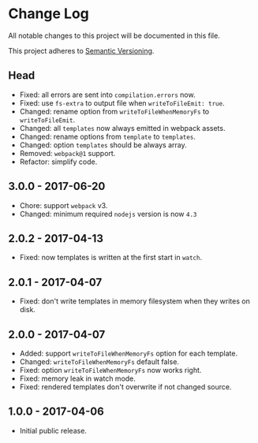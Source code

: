 # Change Log

All notable changes to this project will be documented in this file.

This project adheres to [Semantic Versioning](http://semver.org).

## Head

* Fixed: all errors are sent into `compilation.errors` now.
* Fixed: use `fs-extra` to output file when `writeToFileEmit: true`.
* Changed: rename option from `writeToFileWhenMemoryFs` to `writeToFileEmit`.
* Changed: all `templates` now always emitted in webpack assets.
* Changed: rename options from `template` to `templates`.
* Changed: option `templates` should be always array.
* Removed: `webpack@1` support.
* Refactor: simplify code.

## 3.0.0 - 2017-06-20

* Chore: support `webpack` v3.
* Changed: minimum required `nodejs` version is now `4.3`

## 2.0.2 - 2017-04-13

* Fixed: now templates is written at the first start in `watch`.

## 2.0.1 - 2017-04-07

* Fixed: don't write templates in memory filesystem when they writes on disk.

## 2.0.0 - 2017-04-07

* Added: support `writeToFileWhenMemoryFs` option for each template.
* Changed: `writeToFileWhenMemoryFs` default false.
* Fixed: option `writeToFileWhenMemoryFs` now works right.
* Fixed: memory leak in watch mode.
* Fixed: rendered templates don't overwrite if not changed source.

## 1.0.0 - 2017-04-06

* Initial public release.
